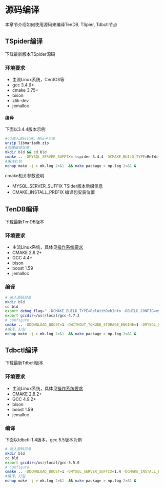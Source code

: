 # 源码编译
本章节介绍如何使用源码来编译TenDB, TSpier, Tdbctl节点

## TSpider编译
下载最新版本TSpider源码  

### 环境要求
- 主流Linux系统，CentOS等
- gcc 3.4.6+
- cmake 3.75+
- bison
- zlib-dev
- jemalloc

#### 编译
下面以3.4.4版本示例
```bash
#cd进入源码仓库，解压子仓库
unzip libmariadb.zip
#创建编译目录
mkdir bld && cd bld
cmake .. -DMYSQL_SERVER_SUFFIX=-tspider-3.4.4 -DCMAKE_BUILD_TYPE=RelWithDebInfo -DCMAKE_INSTALL_PREFIX=/usr/local/mysql -DBUILD_CONFIG=mysql_release -DWITH_EMBEDDED_SERVER=OFF -DWITH_JEMALLOC=no -DWITH_SSL=no -DWITHOUT_MROONGA_STORAGE_ENGINE=1 -DWITHOUT_TOKUDB_STORAGE_ENGINE=1 -DWITHOUT_MARIA_STORAGE_ENGINE=1 -DWITH_ARIA_STORAGE_ENGINE=0 -DWITH_NUMA=no -DWITH_WSREP=0
#编译打包
nohup make -j > mk.log 2>&1  && make package > mp.log 2>&1 &
```

cmake相关参数说明
- MYSQL_SERVER_SUFFIX
TSider版本后缀信息
- CMAKE_INSTALL_PREFIX
编译包安装位置

## TenDB编译
下载最新TenDB版本

### 环境要求
- 主流Linux系统，具体见[操作系统要求](https://www.mysql.com/support/supportedplatforms/database.html)
- CMAKE 2.8.2+
- GCC 4.4+
- bison
- boost 1.59
- jemalloc

### 编译
```bash
# 进入源码目录
mkdir bld
cd bld
export debug_flag=" -DCMAKE_BUILD_TYPE=RelWithDebInfo -DBUILD_CONFIG=mysql_release "
export gccdir=/usr/local/gcc-4.7.3
# configure
cmake .. -DDOWNLOAD_BOOST=1 -DWITHOUT_TOKUDB_STORAGE_ENGINE=1 -DMYSQL_SERVER_SUFFIX=$suffix $debug_flag -DFEATURE_SET=community -DWITH_EMBEDDED_SERVER=OFF -DCMAKE_C_COMPILER=$gccdir/bin/gcc -DCMAKE_CXX_COMPILER=$gccdir/bin/g++ -DCMAKE_INSTALL_PREFIX=/usr/local/mysql -DCMAKE_CXX_FLAGS="-static-libgcc -static-libstdc++" -DCMAKE_C_FLAGS="-static-libgcc" -DWITH_QUERY_RESPONSE_TIME=on
#编译，打包
nohup make -j > mk.log 2>&1  && make package > mp.log 2>&1 &
```

## Tdbctl编译
下载最新Tdbctl版本

### 环境要求
- 主流Linux系统，具体见[操作系统要求](https://www.mysql.com/support/supportedplatforms/database.html)
- CMAKE 2.8.2+
- GCC 4.9.2+
- bison
- boost 1.59
- jemalloc

### 编译
下面以tdbctl-1.4版本，gcc 5.5版本为例
```bash
# 进入源码目录
mkdir bld
cd bld
export gccdir=/usr/local/gcc-5.5.0
# configure
cmake .. -DDOWNLOAD_BOOST=1 -DMYSQL_SERVER_SUFFIX=1.4 -DCMAKE_INSTALL_PREFIX=/usr/local/mysql  -DCMAKE_BUILD_TYPE=RelWithDebInfo -DBUILD_CONFIG=mysql_release -DCMAKE_C_COMPILER=$gccdir/bin/gcc -DCMAKE_CXX_COMPILER=$gccdir/bin/g++ -DCMAKE_CXX_FLAGS="-static-libgcc -static-libstdc++" -DCMAKE_C_FLAGS="-static-libgcc" -DFEATURE_SET=community -DWITH_EMBEDDED_SERVER=OFF  -DWITH_QUERY_RESPONSE_TIME=on
#编译，打包
nohup make -j > mk.log 2>&1  && make package > mp.log 2>&1 &
```